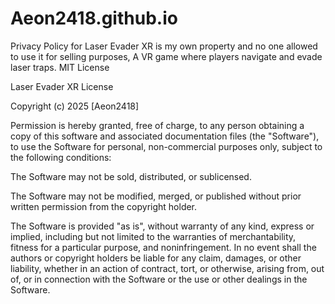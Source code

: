 # Aeon2418.github.io
Privacy Policy for Laser Evader XR is my own property and no one allowed to use it for selling purposes, A VR game where players navigate and evade laser traps.
MIT License

Laser Evader XR License

Copyright (c) 2025 [Aeon2418]

Permission is hereby granted, free of charge, to any person obtaining a copy of this software and associated documentation files (the "Software"), to use the Software for personal, non-commercial purposes only, subject to the following conditions:

The Software may not be sold, distributed, or sublicensed.

The Software may not be modified, merged, or published without prior written permission from the copyright holder.

The Software is provided "as is", without warranty of any kind, express or implied, including but not limited to the warranties of merchantability, fitness for a particular purpose, and noninfringement. In no event shall the authors or copyright holders be liable for any claim, damages, or other liability, whether in an action of contract, tort, or otherwise, arising from, out of, or in connection with the Software or the use or other dealings in the Software.
